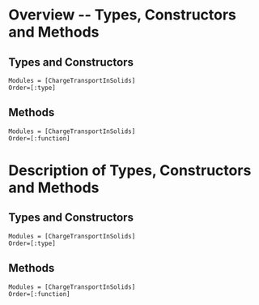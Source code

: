 # Overview -- Types, Constructors and Methods
## Types and Constructors
```@index
Modules = [ChargeTransportInSolids]
Order=[:type]
```
## Methods
```@index
Modules = [ChargeTransportInSolids]
Order=[:function]
```

# Description of Types, Constructors and Methods
## Types and Constructors
```@autodocs
Modules = [ChargeTransportInSolids]
Order=[:type]
```
## Methods
```@autodocs
Modules = [ChargeTransportInSolids]
Order=[:function]
```